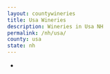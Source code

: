 ```yaml
---
layout: countywineries
title: Usa Wineries
description: Wineries in Usa NH
permalink: /nh/usa/
county: usa
state: nh
---
```

-
